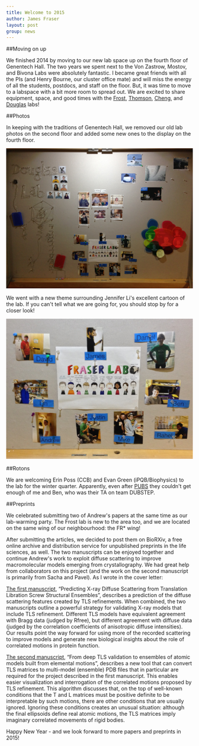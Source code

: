 ```yaml
---
title: Welcome to 2015
author: James Fraser
layout: post
group: news
---
```


##Moving on up

We finished 2014 by moving to our new lab space up on the fourth floor of Genentech Hall. The two years we spent next to the Von Zastrow, Mostov, and Bivona Labs were absolutely fantastic. I became great friends with all the PIs (and Henry Bourne, our cluster office mate) and will miss the energy of all the students, postdocs, and staff on the floor. But, it was time to move to a labspace with a bit more room to spread out. We are excited to share equipment, space, and good times with the [Frost](http://profiles.ucsf.edu/adam.frost), [Thomson](http://systemsbiology.ucsf.edu/index.php/people), [Cheng](http://cryoem.ucsf.edu/), and [Douglas](http://bionano.ucsf.edu/) labs!

##Photos

In keeping with the traditions of Genentech Hall, we removed our old lab photos on the second floor and added some new ones to the display on the fourth floor.

<img class="img-responsive center-block" src="/static/img/news/fourth_floor.jpg" alt="Fourth Floor Photos" width="640">

We went with a new theme surrounding Jennifer Li's excellent cartoon of the lab. If you can't tell what we are going for, you should stop by for a closer look!

<img class="img-responsive center-block" src="/static/img/news/zoom_fourth.jpg" alt="Creepy Photo Bombs" width="640">

##Rotons

We are welcoming Erin Poss (CCB) and Evan Green (iPQB/Biophysics) to the lab for the winter quarter. Apparently, even after [PUBS](/pubs) they couldn't get enough of me and Ben, who was their TA on team DUBSTEP.

##Preprints

We celebrated submitting two of Andrew's papers at the same time as our lab-warming party. The Frost lab is new to the area too, and we are located on the same wing of our neighbourhood: the FR* wing!

After submitting the articles, we decided to post them on BioRXiv,  a free online archive and distribution service for unpublished preprints in the life sciences, as well. The two manuscripts can be enjoyed together and continue Andrew's work to exploit diffuse scattering to improve macromolecular models emerging from crystallography. We had great help from collaborators on this project (and the work on the second manuscript is primarily from Sacha and Pavel). As I wrote in the cover letter:

[The first manuscript](http://biorxiv.org/content/early/2015/01/02/012955), “Predicting X-ray Diffuse Scattering from Translation Libration Screw Structural Ensembles”, describes a prediction of the diffuse scattering features created by TLS refinements. When combined, the two manuscripts outline a powerful strategy for validating X-ray models that include TLS refinement. Different TLS models have equivalent agreement with Bragg data (judged by Rfree), but different agreement with diffuse data (judged by the correlation coefficients of anisotropic diffuse intensities). Our results point the way forward for using more of the recorded scattering to improve models and generate new biological insights about the role of correlated motions in protein function.

[The second manuscript](http://biorxiv.org/content/early/2015/01/02/012930), “From deep TLS validation to ensembles of atomic models built from elemental motions”, describes a new tool that can convert TLS matrices to multi-model (ensemble) PDB files that in particular are required for the project described in the first manuscript. This enables easier visualization and interrogation of the correlated motions proposed by TLS refinement. This algorithm discusses that, on the top of well-known conditions that the T and L matrices must be positive definite to be interpretable by such motions, there are other conditions that are usually ignored. Ignoring these conditions creates an unusual situation: although the final ellipsoids define real atomic motions, the TLS matrices imply imaginary correlated movements of rigid bodies.

Happy New Year - and we look forward to more papers and preprints in 2015!

